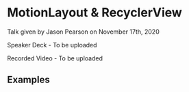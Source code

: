 # MotionLayout & RecyclerView

Talk given by Jason Pearson on November 17th, 2020

Speaker Deck - To be uploaded

Recorded Video - To be uploaded

## Examples

